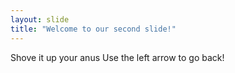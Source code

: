 ```yaml
---
layout: slide
title: "Welcome to our second slide!"
---
```

Shove it up your anus
Use the left arrow to go back!
